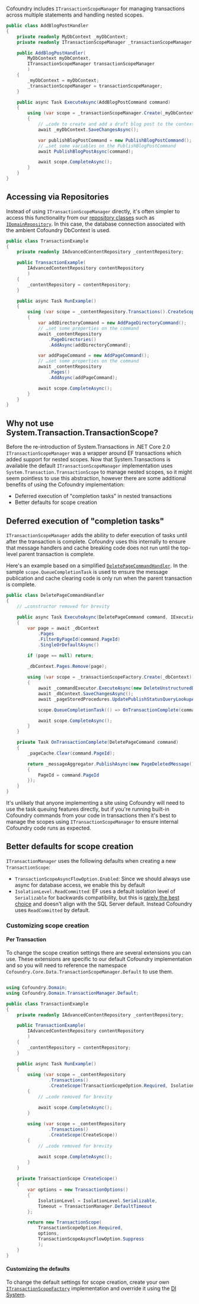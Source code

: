 ﻿Cofoundry includes `ITransactionScopeManager` for managing transactions across multiple statements and handling nested scopes.

```csharp
public class AddBlogPostHandler
{
    private readonly MyDbContext _myDbContext;
    private readonly ITransactionScopeManager _transactionScopeManager;

    public AddBlogPostHandler(
        MyDbContext myDbContext,
        ITransactionScopeManager transactionScopeManager
        )
    {
        _myDbContext = myDbContext;
        _transactionScopeManager = transactionScopeManager;
    }

    public async Task ExecuteAsync(AddBlogPostCommand command)
    {
        using (var scope = _transactionScopeManager.Create(_myDbContext))
        {
            // …code to create and add a draft blog post to the context
            await _myDbContext.SaveChangesAsync();

            var publishBlogPostCommand = new PublishBlogPostCommand();
            // …set some variables on the PublishBlogPostCommand
            await PublishBlogPostAsync(command);

            await scope.CompleteAsync();
        }
    }
}
```

## Accessing via Repositories

Instead of using `ITransactionScopeManager` directly, it's often simpler to access this functionality from our [repository classes](/content-management/accessing-data-programmatically) such as [`IDomainRepository`](idomainrepository). In this case, the database connection associated with the ambient Cofoundry DbContext is used.

```csharp
public class TransactionExample
{
    private readonly IAdvancedContentRepository _contentRepository;

    public TransactionExample(
        IAdvancedContentRepository contentRepository
        )
    {
        _contentRepository = contentRepository;
    }

    public async Task RunExample()
    {
        using (var scope = _contentRepository.Transactions().CreateScope())
        {
            var addDirectoryCommand = new AddPageDirectoryCommand();
            // …set some properties on the command
            await _contentRepository
                .PageDirectories()
                .AddAsync(addDirectoryCommand);

            var addPageCommand = new AddPageCommand();
            // …set some properties on the command
            await _contentRepository
                .Pages()
                .AddAsync(addPageCommand);

            await scope.CompleteAsync();
        }
    }
}
```

## Why not use System.Transaction.TransactionScope?

Before the re-introduction of System.Transactions in .NET Core 2.0 `ITransactionScopeManager` was a wrapper around EF transactions which added support for nested scopes. Now that System.Transactions is available the default `ITransactionScopeManager` implementation uses `System.Transaction.TransactionScope` to manage nested scopes, so it might seem pointless to use this abstraction, however there are some additional benefits of using the Cofoundry implementation:

- Deferred execution of "completion tasks" in nested transactions
- Better defaults for scope creation

## Deferred execution of "completion tasks"

`ITransactionScopeManager` adds the ability to defer execution of tasks until after the transaction is complete. Cofoundry uses this internally to ensure that message handlers and cache breaking code does not run until the top-level parent transaction is complete.

Here's an example based on a simplified [`DeletePageCommandHandler`](https://github.com/cofoundry-cms/cofoundry/blob/master/src/Cofoundry.Domain/Domain/Pages/Commands/DeletePageCommandHandler.cs). In the sample  `scope.QueueCompletionTask` is used to ensure the message publication and cache clearing code is only run when the parent transaction is complete. 

```csharp
public class DeletePageCommandHandler
{
    // …constructor removed for brevity
        
    public async Task ExecuteAsync(DeletePageCommand command, IExecutionContext executionContext)
    {
        var page = await _dbContext
            .Pages
            .FilterByPageId(command.PageId)
            .SingleOrDefaultAsync()

        if (page == null) return;

        _dbContext.Pages.Remove(page);
            
        using (var scope = _transactionScopeFactory.Create(_dbContext))
        {
            await _commandExecutor.ExecuteAsync(new DeleteUnstructuredDataDependenciesCommand(PageEntityDefinition.DefinitionCode, command.PageId), executionContext);
            await _dbContext.SaveChangesAsync();
            await _pageStoredProcedures.UpdatePublishStatusQueryLookupAsync(command.PageId);

            scope.QueueCompletionTask(() => OnTransactionComplete(command));

            await scope.CompleteAsync();
        }
    }

    private Task OnTransactionComplete(DeletePageCommand command)
    {
        _pageCache.Clear(command.PageId);

        return _messageAggregator.PublishAsync(new PageDeletedMessage()
        {
            PageId = command.PageId
        });
    }
}
```

It's unlikely that anyone implementing a site using Cofoundry will need to use the task queuing features directly, but if you're running built-in Cofoundry commands from your code in transactions then it's best to manage the scopes using `ITransactionScopeManager` to ensure internal Cofoundry code runs as expected.

## Better defaults for scope creation

`ITransactionManager` uses the following defaults when creating a new `TransactionScope`:

- `TransactionScopeAsyncFlowOption.Enabled`: Since we should always use async for database access, we enable this by default
- `IsolationLevel.ReadCommitted`: EF uses a default isolation level of `Serializable` for backwards compatibility, but this is [rarely the best choice](https://joshthecoder.com/2020/07/27/transactionscope-considered-annoying.html) and doesn't align with the SQL Server default. Instead Cofoundry uses `ReadCommitted` by default.

### Customizing scope creation

#### Per Transaction

To change the scope creation settings there are several extensions you can use. These extensions are specific to our default Cofoundry implementation and so you will need to reference the namespace `Cofoundry.Core.Data.TransactionScopeManager.Default` to use them.

```csharp

using Cofoundry.Domain;
using Cofoundry.Domain.TransactionManager.Default;

public class TransactionExample
{
    private readonly IAdvancedContentRepository _contentRepository;

    public TransactionExample(
        IAdvancedContentRepository contentRepository
        )
    {
        _contentRepository = contentRepository;
    }

    public async Task RunExample()
    {
        using (var scope = _contentRepository
                .Transactions()
                .CreateScope(TransactionScopeOption.Required, IsolationLevel.Serializable))
        {
            // …code removed for brevity

            await scope.CompleteAsync();
        }
        
        using (var scope = _contentRepository
                .Transactions()
                .CreateScope(CreateScope))
        {
            // …code removed for brevity

            await scope.CompleteAsync();
        }
    }
    
    private TransactionScope CreateScope()
    {
        var options = new TransactionOptions()
        {
            IsolationLevel = IsolationLevel.Serializable,
            Timeout = TransactionManager.DefaultTimeout
        };

        return new TransactionScope(
            TransactionScopeOption.Required,
            options,
            TransactionScopeAsyncFlowOption.Suppress
            );
    }
}
```

#### Customizing the defaults

To change the default settings for scope creation, create your own [`ITransactionScopeFactory`](https://github.com/cofoundry-cms/cofoundry/blob/master/src/Cofoundry.Core/Data/Transactions/TransactionScopeFactory.cs) implementation and override it using the [DI System](/framework/dependency-injection).